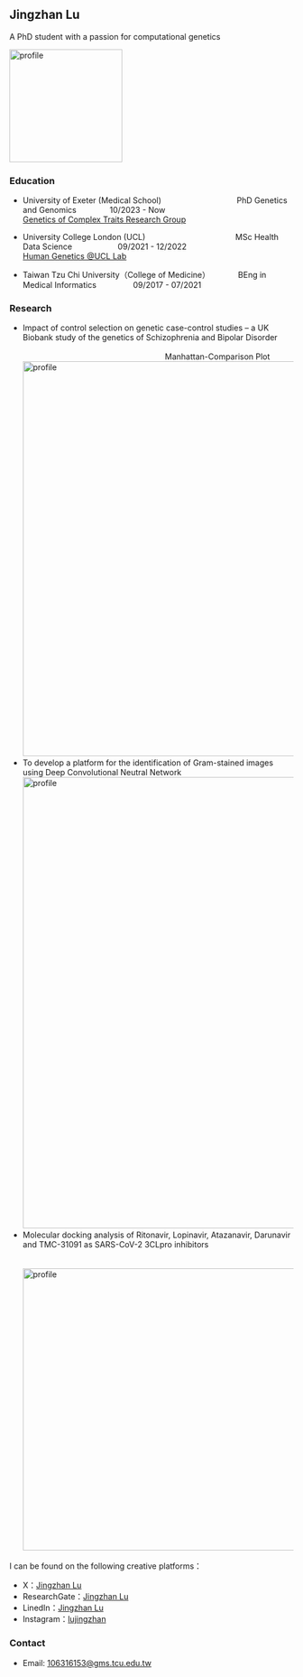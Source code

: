 ## Jingzhan Lu

A PhD student with a passion for computational genetics

<img width="200" alt="profile" src="https://github.com/Jingzhan-Lu/UKB/blob/a6e62ba3adf3be8a5f32a6701d2e07cd57734bb0/myself.jpg">

### Education
- University of Exeter (Medical School) &emsp;&emsp;&emsp;&emsp;&emsp;&emsp;&emsp;&emsp;&emsp; PhD Genetics and Genomics  &nbsp; &nbsp;&nbsp; &nbsp;&nbsp; &nbsp;&nbsp;&nbsp;&nbsp;&nbsp;&nbsp;10/2023 - Now <br>
  [Genetics of Complex Traits Research Group](https://www.exeter.ac.uk/research/diabetes-research/research/complextrait/) <br>

- University College London (UCL) &emsp; &emsp;&emsp;&emsp;&emsp;&emsp;&emsp;&emsp;&emsp;&emsp; &nbsp; MSc Health Data Science &nbsp;&nbsp; &nbsp;&nbsp;&nbsp;&nbsp;&nbsp; &nbsp;&nbsp; &nbsp; &nbsp;&nbsp;&emsp;09/2021 - 12/2022 <br>
  [Human Genetics @UCL Lab](https://www.uclhumgen.com/)
- Taiwan Tzu Chi University（College of Medicine） &emsp; &emsp;&emsp;BEng in Medical Informatics  &nbsp; &nbsp;&nbsp; &nbsp;&nbsp; &nbsp;&nbsp;&nbsp;&emsp;  09/2017 - 07/2021

### Research
- Impact of control selection on genetic case-control studies – a UK Biobank study of the genetics of Schizophrenia and Bipolar Disorder <br> <br>
  &nbsp; &nbsp;&nbsp; &nbsp;&nbsp; &nbsp;&nbsp; &nbsp;&nbsp; &nbsp;&nbsp; &nbsp;&nbsp; &nbsp;&nbsp;&nbsp; &nbsp; &nbsp; &nbsp; &nbsp; &nbsp; &nbsp;&nbsp; &nbsp;&nbsp; &nbsp;&nbsp; &nbsp;&nbsp; &nbsp;&nbsp; &nbsp; &nbsp; &nbsp;&nbsp; &nbsp;&nbsp; &nbsp;&nbsp; &nbsp; Manhattan-Comparison Plot <br>
  <img width="700" alt="profile" src="https://github.com/Jingzhan-Lu/Jingzhan-Lu.github.io/blob/af18869e4790e2868e9e992f57508e289ad6cf24/manha.png">
- To develop a platform for the identification of Gram-stained images using Deep Convolutional Neutral Network
  <img width="800" alt="profile" src="https://github.com/Jingzhan-Lu/Jingzhan-Lu.github.io/blob/6e76d2d6c85e1ea2cfc786b066e08bfeade08526/Picture2.png">
- Molecular docking analysis of Ritonavir, Lopinavir, Atazanavir, Darunavir and TMC-31091 as SARS-CoV-2 3CLpro inhibitors  <br> <br>
 &nbsp;&nbsp;&nbsp; &nbsp; &nbsp; &nbsp; &nbsp; &nbsp; &nbsp;&nbsp; <img width="500" alt="profile" src="https://github.com/Jingzhan-Lu/Jingzhan-Lu.github.io/blob/6e76d2d6c85e1ea2cfc786b066e08bfeade08526/Media1.gif">
  
I can be found on the following creative platforms：
- X：[Jingzhan Lu](https://twitter.com/JingzhanLu)
- ResearchGate：[Jingzhan Lu](https://www.researchgate.net/profile/Jingzhan-Lu)
- LinedIn：[Jingzhan Lu](www.linkedin.com/in/jingzhan-lu-8b4065206)
- Instagram：[lujingzhan](https://www.instagram.com/lujingzhan/)

### Contact
- Email: 106316153@gms.tcu.edu.tw
